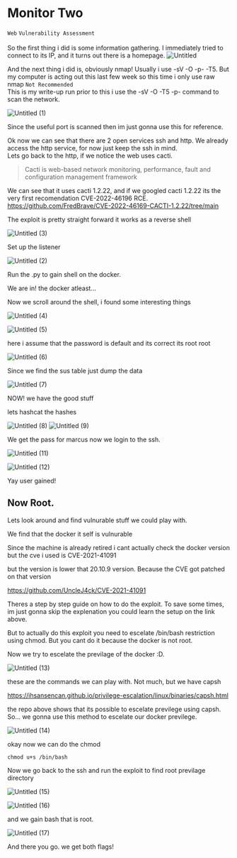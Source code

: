 # Monitor Two
`Web` `Vulnerability Assessment`
<br>
<br>
So the first thing i did is some information gathering.
I immediately tried to connect to its IP, and it turns out there is a homepage.
![Untitled](https://github.com/Klabinn/Write-up/assets/107389203/d3b7362b-c3cf-45f2-a667-36ee022c6bc6)

And the next thing i did is, obviously nmap! Usually i use -sV -O -p- -T5. But my computer is acting out this last few week so this time i only use raw nmap `Not Recommended`
<br>
This is my write-up run prior to this i use the -sV -O -T5 -p- command to scan the network. 

![Untitled (1)](https://github.com/Klabinn/Write-up/assets/107389203/95cb5e7c-46dc-4343-b818-39697424c2c8)

Since the useful port is scanned then im just gonna use this for reference. 

Ok now we can see that there are 2 open services ssh and http. We already access the http service, for now just keep the ssh in mind.
<br>
Lets go back to the http, if we notice the web uses cacti.
> Cacti is web-based network monitoring, performance, fault and configuration management framework

We can see that it uses cacti 1.2.22, and if we googled cacti 1.2.22 its the very first recomendation CVE-2022-46196 RCE.
https://github.com/FredBrave/CVE-2022-46169-CACTI-1.2.22/tree/main

The exploit is pretty straight forward it works as a reverse shell 

![Untitled (3)](https://github.com/Klabinn/Write-up/assets/107389203/61af99c0-b5c0-4a03-b964-25a7d50feba0)

Set up the listener

![Untitled (2)](https://github.com/Klabinn/Write-up/assets/107389203/f4c146f7-5747-4b64-88ca-d3bba68c788d)

Run the .py to gain shell on the docker.

We are in! the docker atleast...

Now we scroll around the shell, i found some interesting things

![Untitled (4)](https://github.com/Klabinn/Write-up/assets/107389203/b6ddf34e-d328-47c9-8268-734e2d7ab1a8)

![Untitled (5)](https://github.com/Klabinn/Write-up/assets/107389203/2da6ef77-e346-4db8-a70b-ea62d1611055)

here i assume that the password is default and its correct its root root

![Untitled (6)](https://github.com/Klabinn/Write-up/assets/107389203/5dacc033-6db7-44f7-adcf-ede01cdd189c)

Since we find the sus table just dump the data

![Untitled (7)](https://github.com/Klabinn/Write-up/assets/107389203/238b64f3-17a1-4fa1-aefe-a2853b784fa9)

NOW! we have the good stuff

lets hashcat the hashes

![Untitled (8)](https://github.com/Klabinn/Write-up/assets/107389203/e59b634d-2e1a-40fb-9710-1fdd80081c3d)
![Untitled (9)](https://github.com/Klabinn/Write-up/assets/107389203/d88b0eed-55ed-4f5d-90d4-fc64cf2c148b)

We get the pass for marcus now we login to the ssh.

![Untitled (11)](https://github.com/Klabinn/Write-up/assets/107389203/bf93620e-b4ef-4c0e-97c6-d493bb7cf32c)

![Untitled (12)](https://github.com/Klabinn/Write-up/assets/107389203/addd39d0-8c41-4609-9917-b461e7687fc9)

Yay user gained!

## Now Root.
Lets look around and find vulnurable stuff we could play with.

We find that the docker it self is vulnurable

Since the machine is already retired i cant actually check the docker version but the cve i used is CVE-2021-41091

but the version is lower that 20.10.9 version. Because the CVE got patched on that version

https://github.com/UncleJ4ck/CVE-2021-41091

Theres a step by step guide on how to do the exploit. To save some times, im just gonna skip the explenation you could learn the setup on the link above.

But to actually do this exploit you need to escelate /bin/bash restriction using chmod. But you cant do it because the docker is not root.

Now we try to escelate the previlage of the docker :D.

![Untitled (13)](https://github.com/Klabinn/Write-up/assets/107389203/585cab65-8fc8-42d8-9802-acd839fd2a2f)

these are the commands we can play with. Not much, but we have capsh

https://ihsansencan.github.io/privilege-escalation/linux/binaries/capsh.html

the repo above shows that its possible to escelate previlege using capsh. So... we gonna use this method to escelate our docker previlege.

![Untitled (14)](https://github.com/Klabinn/Write-up/assets/107389203/c6bb011c-a758-4a87-b75f-e69db397e030)

okay now we can do the chmod

```chmod u+s /bin/bash```

Now we go back to the ssh and run the exploit to find root previlage directory

![Untitled (15)](https://github.com/Klabinn/Write-up/assets/107389203/3c31c717-02b4-4882-9e53-f538b273836f)

![Untitled (16)](https://github.com/Klabinn/Write-up/assets/107389203/f5df00b0-21d6-4710-a36e-b6e8e067eb9d)

and we gain bash that is root.

![Untitled (17)](https://github.com/Klabinn/Write-up/assets/107389203/eb10fb9e-468c-4220-8177-2847b63c3c25)

And there you go. we get both flags!

